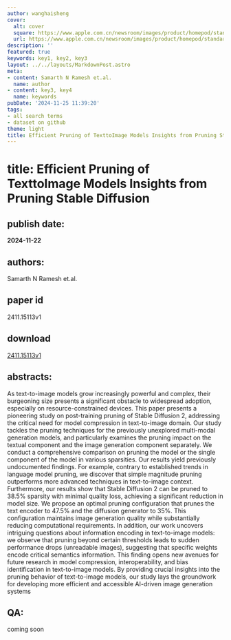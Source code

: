 ```yaml
---
author: wanghaisheng
cover:
  alt: cover
  square: https://www.apple.com.cn/newsroom/images/product/homepod/standard/Apple-HomePod-hero-230118_big.jpg.large_2x.jpg
  url: https://www.apple.com.cn/newsroom/images/product/homepod/standard/Apple-HomePod-hero-230118_big.jpg.large_2x.jpg
description: ''
featured: true
keywords: key1, key2, key3
layout: ../../layouts/MarkdownPost.astro
meta:
- content: Samarth N Ramesh et.al.
  name: author
- content: key3, key4
  name: keywords
pubDate: '2024-11-25 11:39:20'
tags:
- all search terms
- dataset on github
theme: light
title: Efficient Pruning of TexttoImage Models Insights from Pruning Stable Diffusion
---
```


# title: Efficient Pruning of TexttoImage Models Insights from Pruning Stable Diffusion 
## publish date: 
**2024-11-22** 
## authors: 
  Samarth N Ramesh et.al. 
## paper id
2411.15113v1
## download
[2411.15113v1](http://arxiv.org/abs/2411.15113v1)
## abstracts:
As text-to-image models grow increasingly powerful and complex, their burgeoning size presents a significant obstacle to widespread adoption, especially on resource-constrained devices. This paper presents a pioneering study on post-training pruning of Stable Diffusion 2, addressing the critical need for model compression in text-to-image domain. Our study tackles the pruning techniques for the previously unexplored multi-modal generation models, and particularly examines the pruning impact on the textual component and the image generation component separately. We conduct a comprehensive comparison on pruning the model or the single component of the model in various sparsities. Our results yield previously undocumented findings. For example, contrary to established trends in language model pruning, we discover that simple magnitude pruning outperforms more advanced techniques in text-to-image context. Furthermore, our results show that Stable Diffusion 2 can be pruned to 38.5% sparsity with minimal quality loss, achieving a significant reduction in model size. We propose an optimal pruning configuration that prunes the text encoder to 47.5% and the diffusion generator to 35%. This configuration maintains image generation quality while substantially reducing computational requirements. In addition, our work uncovers intriguing questions about information encoding in text-to-image models: we observe that pruning beyond certain thresholds leads to sudden performance drops (unreadable images), suggesting that specific weights encode critical semantics information. This finding opens new avenues for future research in model compression, interoperability, and bias identification in text-to-image models. By providing crucial insights into the pruning behavior of text-to-image models, our study lays the groundwork for developing more efficient and accessible AI-driven image generation systems
## QA:
coming soon
